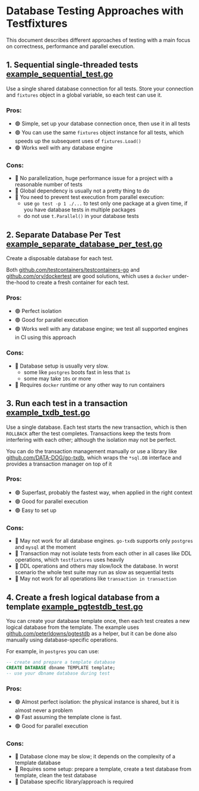 # Database Testing Approaches with Testfixtures

This document describes different approaches of testing with a main focus on correctness, performance and parallel
execution.

## 1. Sequential single-threaded tests [example_sequential_test.go](example_sequential_test.go)

Use a single shared database connection for all tests. Store your connection and `fixtures` object in a global
variable, so each test can use it.

### Pros:

* 🟢 Simple, set up your database connection once, then use it in all tests
* 🟢 You can use the same `fixtures` object instance for all tests, which speeds up the subsequent uses of
  `fixtures.Load()`
* 🟢 Works well with any database engine

### Cons:

* 🔴 No parallelization, huge performance issue for a project with a reasonable number of tests
* 🔴 Global dependency is usually not a pretty thing to do
* 🔴 You need to prevent test execution from parallel execution:
  * use `go test -p 1 ./...` to test only one package at a given time, if you have database tests in multiple packages
  * do not use `t.Parallel()` in your database tests

## 2. Separate Database Per Test [example_separate_database_per_test.go](example_separate_database_per_test.go)

Create a disposable database for each test.

Both [github.com/testcontainers/testcontainers-go](https://github.com/testcontainers/testcontainers-go)
and [github.com/ory/dockertest](https://github.com/ory/dockertest) are good solutions, which uses a `docker` under-the-hood to create a fresh container for each test.

### Pros:

* 🟢 Perfect isolation
* 🟢 Good for parallel execution
* 🟢 Works well with any database engine; we test all supported engines in CI using this approach

### Cons:

* 🔴 Database setup is usually very slow.
  * some like `postgres` boots fast in less that `1s`
  * some may take `10s` or more
* 🔴 Requires `docker` runtime or any other way to run containers

## 3. Run each test in a transaction [example_txdb_test.go](example_txdb_test.go)

Use a single database. Each test starts the new transaction, which is then `ROLLBACK` after the test completes.
Transactions keep the tests from interfering with each other; although the isolation may not be perfect.

You can do the transaction management manually or use a library
like [github.com/DATA-DOG/go-txdb](https://github.com/DATA-DOG/go-txdb), which
wraps the `*sql.DB` interface and provides a transaction manager on top of it

### Pros:

* 🟢 Superfast, probably the fastest way, when applied in the right context
* 🟢 Good for parallel execution
* 🟢 Easy to set up

### Cons:

* 🔴 May not work for all database engines. `go-txdb` supports only `postgres` and `mysql` at the moment
* 🔴 Transaction may not isolate tests from each other in all cases like DDL operations, which `testfixtures` uses
  heavily
* 🔴 DDL operations and others may slow/lock the database. In worst scenario the whole test suite may run as slow as
  sequential tests
* 🔴 May not work for all operations like `transaction in transaction`

## 4. Create a fresh logical database from a template [example_pgtestdb_test.go](example_pgtestdb_test.go)

You can create your database template once, then each test creates a new logical database from the template.
The example uses [github.com/peterldowns/pgtestdb](https://github.com/peterldowns/pgtestdb) as a helper, but it can be
done also manually
using database-specific operations.

For example, in `postgres` you can use:

```sql
-- create and prepare a template database
CREATE DATABASE dbname TEMPLATE template;
-- use your dbname database during test
```

### Pros:

* 🟢 Almost perfect isolation: the physical instance is shared, but it is almost never a problem
* 🟢 Fast assuming the template clone is fast.
* 🟢 Good for parallel execution

### Cons:

* 🔴 Database clone may be slow; it depends on the complexity of a template database
* 🔴 Requires some setup: prepare a template, create a test database from template, clean the test database
* 🔴 Database specific library/approach is required

